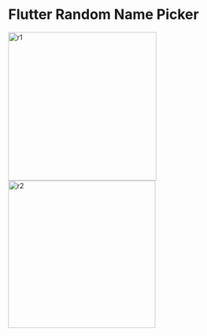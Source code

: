 # Flutter Random Name Picker



<img width="301" alt="r1" src="https://user-images.githubusercontent.com/51826786/103418131-65d05480-4b9e-11eb-9c98-37bbe5da290b.PNG">

<img width="299" alt="r2" src="https://user-images.githubusercontent.com/51826786/103418136-68cb4500-4b9e-11eb-81a9-568b28a2f211.PNG">
